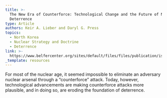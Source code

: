 ```yaml
---
title: >-
  The New Era of Counterforce: Technological Change and the Future of Nuclear
  Deterrence
type: Article
authors: Keir A. Lieber and Daryl G. Press
topics:
  - North Korea
  - Nuclear Strategy and Doctrine
  - Deterrence
link: >-
  https://www.belfercenter.org/sites/default/files/files/publication/isec_a_00273_LieberPress.pdf
_template: resources
---
```


For most of the nuclear age, it seemed impossible to eliminate an adversary nuclear arsenal through a “counterforce” attack. Today, however, technological advancements are making counterforce attacks more plausible, and in doing so, are eroding the foundation of deterrence. 
